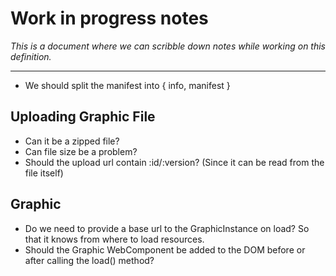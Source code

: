 # Work in progress notes

_This is a document where we can scribble down notes while working on this definition._

---


* We should split the manifest into { info, manifest }

## Uploading Graphic File


* Can it be a zipped file?
* Can file size be a problem?
* Should the upload url contain :id/:version? (Since it can be read from the file itself)


## Graphic

* Do we need to provide a base url to the GraphicInstance on load? So that it knows from where to load resources.
* Should the Graphic WebComponent be added to the DOM before or after calling the load() method?

